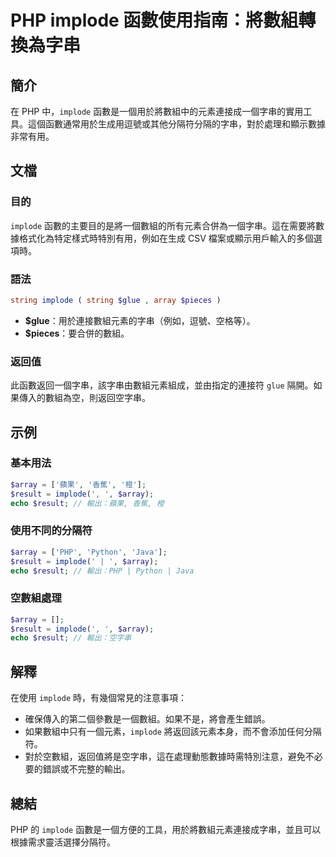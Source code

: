 <!--
Meta Description: # PHP implode 函數使用指南：將數組轉換為字串 ## 簡介 在 PHP 中，`implode` 函數是一個用於將數組中的元素連接成一個字串的實用工具。這個函數通常用於生成用逗號或其他分隔符分隔的字串，對於處理和顯示數據非常有用。 ## 文檔 ### 目的 `implode` 函數的主要目...
Meta Keywords: implode, php, array, result, glue
-->

# PHP implode 函數使用指南：將數組轉換為字串

## 簡介
在 PHP 中，`implode` 函數是一個用於將數組中的元素連接成一個字串的實用工具。這個函數通常用於生成用逗號或其他分隔符分隔的字串，對於處理和顯示數據非常有用。

## 文檔
### 目的
`implode` 函數的主要目的是將一個數組的所有元素合併為一個字串。這在需要將數據格式化為特定樣式時特別有用，例如在生成 CSV 檔案或顯示用戶輸入的多個選項時。

### 語法
```php
string implode ( string $glue , array $pieces )
```

- **$glue**：用於連接數組元素的字串（例如，逗號、空格等）。
- **$pieces**：要合併的數組。

### 返回值
此函數返回一個字串，該字串由數組元素組成，並由指定的連接符 `glue` 隔開。如果傳入的數組為空，則返回空字串。

## 示例
### 基本用法
```php
$array = ['蘋果', '香蕉', '橙'];
$result = implode(', ', $array);
echo $result; // 輸出：蘋果, 香蕉, 橙
```

### 使用不同的分隔符
```php
$array = ['PHP', 'Python', 'Java'];
$result = implode(' | ', $array);
echo $result; // 輸出：PHP | Python | Java
```

### 空數組處理
```php
$array = [];
$result = implode(', ', $array);
echo $result; // 輸出：空字串
```

## 解釋
在使用 `implode` 時，有幾個常見的注意事項：
- 確保傳入的第二個參數是一個數組。如果不是，將會產生錯誤。
- 如果數組中只有一個元素，`implode` 將返回該元素本身，而不會添加任何分隔符。
- 對於空數組，返回值將是空字串，這在處理動態數據時需特別注意，避免不必要的錯誤或不完整的輸出。

## 總結
PHP 的 `implode` 函數是一個方便的工具，用於將數組元素連接成字串，並且可以根據需求靈活選擇分隔符。